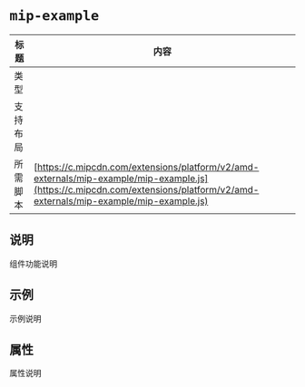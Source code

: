 # `mip-example`

标题|内容
----|----
类型|
支持布局|
所需脚本| [https://c.mipcdn.com/extensions/platform/v2/amd-externals/mip-example/mip-example.js](https://c.mipcdn.com/extensions/platform/v2/amd-externals/mip-example/mip-example.js)

## 说明

组件功能说明

## 示例

示例说明

## 属性

属性说明
